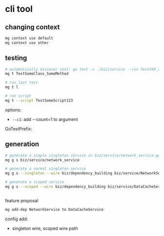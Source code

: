 # cli tool

## changing context
```bash
mg context use default
mg context use other
```

## testing

```bash
# automatically discover test: go test -v ./biz/service --run TestXXX_abcd
mg t TestSomeClass_SomeMethod

# run last test
mg t l

# run script
mg t --script TestSomeScript123
```

options:
- `--c1`: add --count=1 to argument

GoTestPrefix: 


## generation

```bash
# generate a simple singleton service in biz/service/network_service.go
mg g s biz/service/network_service

# generate a normal singleton service
mg g s --singleton --wire biz/dependency_building biz/service/NetworkService

# generate a scoped service
mg g s --scoped --wire biz/dependency_building biz/service/DataCacheService
```


## 
feature proposal

```bash
mg add-dep NetworkService to DataCacheService

```

config add:
- singleton wire, scoped wire path